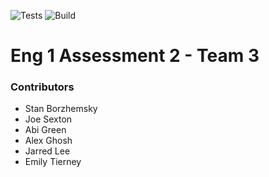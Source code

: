 ![Tests](https://github.com/stanbsky/How-Hard-Can-It-Be-Redux/actions/workflows/test.yml/badge.svg)
![Build](https://github.com/stanbsky/How-Hard-Can-It-Be-Redux/actions/workflows/build.yml/badge.svg)

# Eng 1 Assessment 2 - Team 3

### Contributors

-   Stan Borzhemsky
-   Joe Sexton
-   Abi Green
-   Alex Ghosh
-   Jarred Lee
-   Emily Tierney
